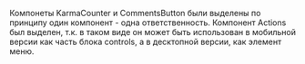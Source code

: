 Компонеты KarmaCounter и CommentsButton были выделены по принципу один компонент - одна ответственность. Компонент Actions был выделен, т.к. в таком виде он может быть использован в мобильной версии как часть блока controls, а в десктопной версии, как элемент меню.
